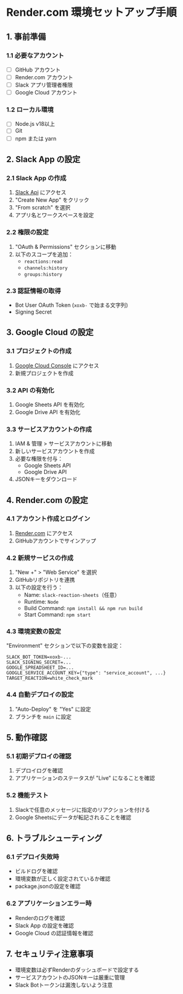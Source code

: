 # Render.com 環境セットアップ手順

## 1. 事前準備

### 1.1 必要なアカウント
- [ ] GitHub アカウント
- [ ] Render.com アカウント
- [ ] Slack アプリ管理者権限
- [ ] Google Cloud アカウント

### 1.2 ローカル環境
- [ ] Node.js v18以上
- [ ] Git
- [ ] npm または yarn

## 2. Slack App の設定

### 2.1 Slack App の作成
1. [Slack Api](https://api.slack.com/apps) にアクセス
2. "Create New App" をクリック
3. "From scratch" を選択
4. アプリ名とワークスペースを設定

### 2.2 権限の設定
1. "OAuth & Permissions" セクションに移動
2. 以下のスコープを追加：
   - `reactions:read`
   - `channels:history`
   - `groups:history`

### 2.3 認証情報の取得
- Bot User OAuth Token (`xoxb-` で始まる文字列)
- Signing Secret

## 3. Google Cloud の設定

### 3.1 プロジェクトの作成
1. [Google Cloud Console](https://console.cloud.google.com/) にアクセス
2. 新規プロジェクトを作成

### 3.2 API の有効化
1. Google Sheets API を有効化
2. Google Drive API を有効化

### 3.3 サービスアカウントの作成
1. IAM & 管理 > サービスアカウントに移動
2. 新しいサービスアカウントを作成
3. 必要な権限を付与：
   - Google Sheets API
   - Google Drive API
4. JSONキーをダウンロード

## 4. Render.com の設定

### 4.1 アカウント作成とログイン
1. [Render.com](https://render.com/) にアクセス
2. GitHubアカウントでサインアップ

### 4.2 新規サービスの作成
1. "New +" > "Web Service" を選択
2. GitHubリポジトリを連携
3. 以下の設定を行う：
   - Name: `slack-reaction-sheets`（任意）
   - Runtime: `Node`
   - Build Command: `npm install && npm run build`
   - Start Command: `npm start`

### 4.3 環境変数の設定
"Environment" セクションで以下の変数を設定：
```
SLACK_BOT_TOKEN=xoxb-...
SLACK_SIGNING_SECRET=...
GOOGLE_SPREADSHEET_ID=...
GOOGLE_SERVICE_ACCOUNT_KEY={"type": "service_account", ...}
TARGET_REACTION=white_check_mark
```

### 4.4 自動デプロイの設定
1. "Auto-Deploy" を "Yes" に設定
2. ブランチを `main` に設定

## 5. 動作確認

### 5.1 初期デプロイの確認
1. デプロイログを確認
2. アプリケーションのステータスが "Live" になることを確認

### 5.2 機能テスト
1. Slackで任意のメッセージに指定のリアクションを付ける
2. Google Sheetsにデータが転記されることを確認

## 6. トラブルシューティング

### 6.1 デプロイ失敗時
- ビルドログを確認
- 環境変数が正しく設定されているか確認
- package.jsonの設定を確認

### 6.2 アプリケーションエラー時
- Renderのログを確認
- Slack App の設定を確認
- Google Cloud の認証情報を確認

## 7. セキュリティ注意事項

- 環境変数は必ずRenderのダッシュボードで設定する
- サービスアカウントのJSONキーは厳重に管理
- Slack Botトークンは漏洩しないよう注意